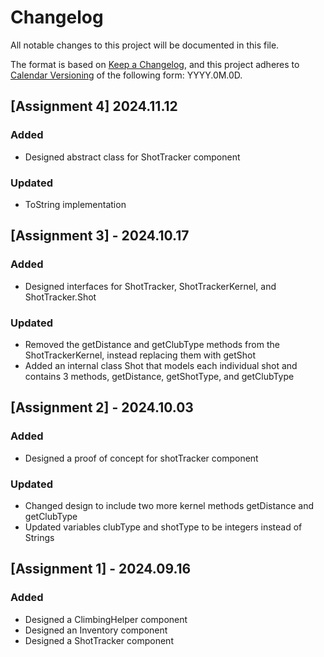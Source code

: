 # Changelog

All notable changes to this project will be documented in this file.

The format is based on [Keep a Changelog](https://keepachangelog.com/en/1.1.0/),
and this project adheres to [Calendar Versioning](https://calver.org/) of
the following form: YYYY.0M.0D.

## [Assignment 4] 2024.11.12

### Added

- Designed abstract class for ShotTracker component

### Updated

- ToString implementation

## [Assignment 3] - 2024.10.17

### Added

 - Designed interfaces for ShotTracker, ShotTrackerKernel, and ShotTracker.Shot

### Updated

 - Removed the getDistance and getClubType methods from the ShotTrackerKernel, instead replacing them with getShot
 - Added an internal class Shot that models each individual shot and contains 3 methods, getDistance, getShotType, and getClubType

## [Assignment 2] - 2024.10.03

### Added

- Designed a proof of concept for shotTracker component

### Updated

- Changed design to include two more kernel methods getDistance and getClubType
- Updated variables clubType and shotType to be integers instead of Strings

## [Assignment 1] - 2024.09.16

### Added

- Designed a ClimbingHelper component
- Designed an Inventory component
- Designed a ShotTracker component